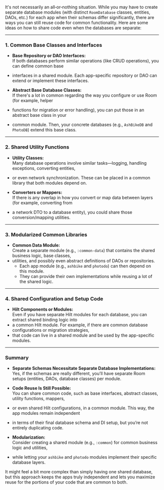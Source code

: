 It's not necessarily an all‑or‑nothing situation. While you may have to create separate database
modules (with distinct `RoomDatabase` classes, entities, DAOs, etc.) for each app when their schemas
differ significantly, there are ways you can still reuse code for common functionality. Here are
some
ideas on how to share code even when the databases are separate:

---

### 1. **Common Base Classes and Interfaces**

- **Base Repository or DAO Interfaces:**  
  If both databases perform similar operations (like CRUD operations), you can define common base
- interfaces in a shared module. Each app-specific repository or DAO can extend or implement these
  interfaces.

- **Abstract Base Database Classes:**  
  If there's a lot in common regarding the way you configure or use Room (for example, helper
- functions for migration or error handling), you can put those in an abstract base class in your
- common module. Then, your concrete databases (e.g., `AshBikeDB` and `PhotoDB`) extend this base
  class.

---

### 2. **Shared Utility Functions**

- **Utility Classes:**  
  Many database operations involve similar tasks—logging, handling exceptions, converting entities,
- or even network synchronization. These can be placed in a common library that both modules depend
  on.

- **Converters or Mappers:**  
  If there is any overlap in how you convert or map data between layers (for example, converting
  from
- a network DTO to a database entity), you could share those conversion/mapping utilities.

---

### 3. **Modularized Common Libraries**

- **Common Data Module:**  
  Create a separate module (e.g., `:common-data`) that contains the shared business logic, base
  classes,
- utilities, and possibly even abstract definitions of DAOs or repositories.
    - Each app module (e.g., `ashbike` and `photodo`) can then depend on this module.
    - They can provide their own implementations while reusing a lot of the shared logic.

---

### 4. **Shared Configuration and Setup Code**

- **Hilt Components or Modules:**  
  Even if you have separate Hilt modules for each database, you can extract shared binding logic
  into
- a common Hilt module. For example, if there are common database configurations or migration
  strategies,
- that code can live in a shared module and be used by the app-specific modules.

---

### Summary

- **Separate Schemas Necessitate Separate Database Implementations:**  
  Yes, if the schemas are really different, you’ll have separate Room setups (entities, DAOs,
  database classes) per module.

- **Code Reuse Is Still Possible:**  
  You can share common code, such as base interfaces, abstract classes, utility functions, mappers,
- or even shared Hilt configurations, in a common module. This way, the app modules remain
  independent
- in terms of their final database schema and DI setup, but you’re not entirely duplicating code.

- **Modularization:**  
  Consider creating a shared module (e.g., `:common`) for common business logic and utilities,
- while letting your `ashbike` and `photodo` modules implement their specific database layers.

It might feel a bit more complex than simply having one shared database, but this approach keeps the
apps truly independent and lets you maximize reuse for the portions of your code that are common to
both.